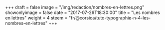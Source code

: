 +++
draft = false
image = "/img/redaction/nombres-en-lettres.png"
showonlyimage = false
date = "2017-07-26T18:30:00"
title = "Les nombres en lettres"
weight = 4
steem = "fr/@corsica/tuto-typographie-n-4-les-nombres-en-lettres"
+++

<!--more-->
